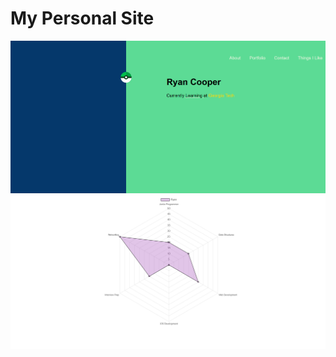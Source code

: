 # My Personal Site
<img src="images/websitev3.png" title="screenshot of site">

<img src="images/site-screenshot2.png" title="screenshot of site">
